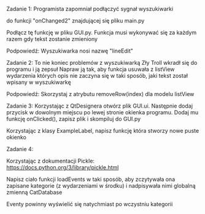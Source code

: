 Zadanie 1:
Programista zapomniał podłączyć sygnał wyszukiwarki 

do funkcji "onChanged2" znajdującej się pliku main.py

Podłącz tę funkcję w pliku GUI.py. Funkcja musi wykonywać się za każdym razem gdy tekst zostanie zmieniony

Podpowiedź: Wyszukiwarka nosi nazwę "lineEdit"

Zadanie 2:
To nie koniec problemów z wyszukiwarką
Zły Troll wkradł się do programu i ją zepsuł 
Napraw ją tak, aby funkcja usuwała z listView wydarzenia których opis nie zaczyna się w taki sposób, jaki tekst został wpisany w wyszukiwarkę

Podpowiedź: Skorzystaj z atrybutu removeRow(index) dla modelu listView


Zadanie 3:
Korzystając z QtDesignera otwórz plik GUI.ui. Następnie dodaj przycisk w dowolnym miejscu po lewej stronie okienka programu. Dodaj mu funkcję onClicked(), zapisz plik i skompiluj do GUI.py

Korzystając z klasy ExampleLabel, napisz funkcję która stworzy nowe puste okienko


Zadanie 4:

Korzystając z dokumentacji Pickle:
https://docs.python.org/3/library/pickle.html

Napisz ciało funkcji loadEvents w taki sposób, aby zczytywała ona \
zapisane kategorie (z wydarzeniami w środku) i nadpisywała nimi globalną zmienną CatDatabase

Eventy powinny wyświelić się natychmiast po wczystniu kategorii